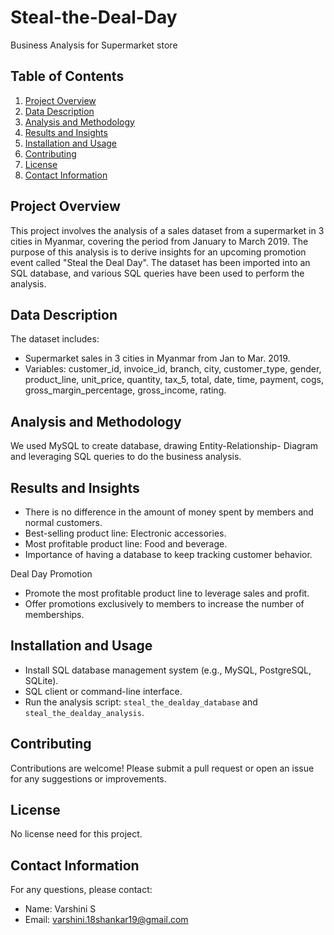 # Steal-the-Deal-Day
Business Analysis for Supermarket store

## Table of Contents
1. [Project Overview](#project-overview)
2. [Data Description](#data-description)
3. [Analysis and Methodology](#analysis-and-methodology)
4. [Results and Insights](#results-and-insights)
5. [Installation and Usage](#installation-and-usage)
6. [Contributing](#contributing)
7. [License](#license)
8. [Contact Information](#contact-information)

## Project Overview 
This project involves the analysis of a sales dataset from a supermarket in 3 cities in Myanmar, covering the period from January to March 2019. The purpose of this analysis is to derive insights for an upcoming promotion event called "Steal the Deal Day". The dataset has been imported into an SQL database, and various SQL queries have been used to perform the analysis.

## Data Description 
The dataset includes:
- Supermarket sales in 3 cities in Myanmar from Jan to Mar. 2019.
- Variables: customer_id, invoice_id, branch, city, customer_type, gender, product_line, unit_price, quantity, tax_5, total, date, time, payment, cogs, gross_margin_percentage, gross_income, rating.

## Analysis and Methodology
We used MySQL to create database, drawing Entity-Relationship- Diagram and leveraging SQL queries to do the business analysis. 

## Results and Insights
- There is no difference in the amount of money spent by members and normal customers.
- Best-selling product line: Electronic accessories.
- Most profitable product line: Food and beverage.
- Importance of having a database to keep tracking customer behavior.

Deal Day Promotion
- Promote the most profitable product line to leverage sales and profit.
- Offer promotions exclusively to members to increase the number of memberships.

## Installation and Usage
- Install SQL database management system (e.g., MySQL, PostgreSQL, SQLite).
- SQL client or command-line interface. 
- Run the analysis script: `steal_the_dealday_database` and `steal_the_dealday_analysis`.

## Contributing
Contributions are welcome! Please submit a pull request or open an issue for any suggestions or improvements.

## License
No license need for this project.

## Contact Information
For any questions, please contact:
- Name: Varshini S
- Email: varshini.18shankar19@gmail.com
